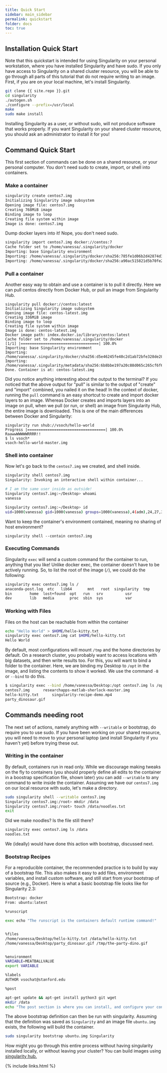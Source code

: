 ```yaml
---
title: Quick Start
sidebar: main_sidebar
permalink: quickstart
folder: docs
toc: true
---
```


## Installation Quick Start
Note that this quickstart is intended for using Singularity on your personal workstation, where you have installed Singularity and have sudo. If you only have access to Singularity on a shared cluster resource, you will be able to go through all parts of this tutorial that do not require writing to an image. First, if you are on your local machine, let's install Singularity.

```bash
git clone {{ site.repo }}.git
cd singularity
./autogen.sh
./configure --prefix=/usr/local
make
sudo make install
```

Installing Singularity as a user, or without sudo, will not produce software that works properly. If you want Singularity on your shared cluster resource, you should ask an administrator to install it for you!

## Command Quick Start
This first section of commands can be done on a shared resource, or your personal computer. You don't need sudo to create, import, or shell into containers.

### Make a container

```bash
singularity create centos7.img
Initializing Singularity image subsystem
Opening image file: centos7.img
Creating 768MiB image
Binding image to loop
Creating file system within image
Image is done: centos7.img
```
Dump docker layers into it! Nope, you don't need sudo.

```bash
singularity import centos7.img docker://centos:7
Cache folder set to /home/vanessa/.singularity/docker
Importing: base Singularity environment
Importing: /home/vanessa/.singularity/docker/sha256:785fe1d06b2d42874d3e18fb0747ad8c9ed83d04e7641279a4d5ae353f27eff9.tar.gz
Importing: /home/vanessa/.singularity/docker/sha256:a90ac515821d5b70fe202c201485396ba95305348f9f7f52813e2873d3c72eee.tar.gz
```

### Pull a container
Another easy way to obtain and use a container is to pull it directly. Here we can pull centos directly from Docker Hub, or pull an image from Singularity Hub.

```
singularity pull docker://centos:latest
Initializing Singularity image subsystem
Opening image file: centos-latest.img
Creating 336MiB image
Binding image to loop
Creating file system within image
Image is done: centos-latest.img
Docker image path: index.docker.io/library/centos:latest
Cache folder set to /home/vanessa/.singularity/docker
[1/1] |===================================| 100.0% 
Importing: base Singularity environment
Importing: /home/vanessa/.singularity/docker/sha256:d5e46245fe40c2d1ab72bfe328de28549b605b2587ab2fa8715f54e3e2de9c5d.tar.gz
Importing: /home/vanessa/.singularity/metadata/sha256:6b8bbe197a20c88d065c265cf6f6f8b4e3695f104d1f47f01a1298b3566f27fe.tar.gz
Done. Container is at: centos-latest.img
```

Did you notice anything interesting about the output to the terminal? If you noticed that the above output for "pull" is similar to the output of "create" and "import" combined, you nailed it on the head! In the context of docker, running the `pull` command is an easy shortcut to create and import docker layers to an image. Whereas Docker creates and imports layers into an image on pull, when we pull (or run, or shell) an image from Singularity Hub, the entire image is downloaded. This is one of the main differences between Docker and Singularity:

```
singularity run shub://vsoch/hello-world
Progress |===================================| 100.0% 
RaawwWWWWWRRRR!!
$ ls vsoch*
vsoch-hello-world-master.img
```

### Shell into container
Now let's go back to the `centos7.img` we created, and shell inside.

```bash
singularity shell centos7.img
Singularity: Invoking an interactive shell within container...

# I am the same user inside as outside!
Singularity centos7.img:~/Desktop> whoami
vanessa

Singularity centos7.img:~/Desktop> id
uid=1000(vanessa) gid=1000(vanessa) groups=1000(vanessa),4(adm),24,27,30(tape),46,113,128,999(input)
```

Want to keep the container's environment contained, meaning no sharing of host environment?

```
singularity shell --contain centos7.img
```

### Executing Commands
Singularity `exec` will send a custom command for the container to run, anything that you like! Unlike docker exec, the container doesn't have to be actively running. So, to list the root of the image (`/`), we could do the following:

```bash
singularity exec centos7.img ls /
anaconda-post.log  etc	 lib64	     mnt   root  singularity  tmp
bin		   home  lost+found  opt   run	 srv	      usr
dev		   lib	 media	     proc  sbin  sys	      var
```

### Working with Files

Files on the host can be reachable from within the container

```bash
echo "Hello World" > $HOME/hello-kitty.txt
singularity exec centos7.img cat $HOME/hello-kitty.txt
Hello World
```

By default, most configurations will mount `/tmp` and the home directories by default. On a research cluster, you probably want to access locations with big datasets, and then write results too. For this, you will want to bind a folder to the container. Here, we are binding my Desktop to `/opt` in the image, and listing the contents to show it worked. We use the command `-B` or `--bind` to do this.

```bash
$ singularity exec --bind /home/vanessa/Desktop:/opt centos7.img ls /opt
centos7.img	     researchapps-matlab-sherlock-master.img
hello-kitty.txt      singularity-recipe-demo.mp4
party_dinosaur.gif
````

## Commands needing root
The next set of actions, namely anything with `--writable` or bootstrap, do require you to use sudo. If you have been working on your shared resource, you will need to move to your personal laptop (and install Singularity if you haven't yet) before trying these out.


### Writing in the container
By default, containers run in read only. While we discourage making tweaks on the fly to containers (you should properly define all edits to the container in a boostrap specification file, shown later) you can add `--writable` to any command to write inside the container. Assuming we have our `centos7.img` on our local resource with sudo, let's make a directory. 


```bash
sudo singularity shell --writable centos7.img
Singularity centos7.img:/root> mkdir /data
Singularity centos7.img:/root> touch /data/noodles.txt
exit
```

Did we make noodles? Is the file still there?

```bash
singularity exec centos7.img ls /data
noodles.txt
```

We (ideally) would have done this action with bootstrap, discussed next.

### Bootstrap Recipes
For a reproducible container, the recommended practice is to build by way of a bootstrap file. This also makes it easy to add files, environment variables, and install custom software, and still start from your bootstrap of source (e.g., Docker). Here is what a basic bootstrap file looks like for Singularity 2.3:

```bash
Bootstrap: docker
From: ubuntu:latest

%runscript

exec echo "The runscript is the containers default runtime command!"


%files
/home/vanessa/Desktop/hello-kitty.txt /data/hello-kitty.txt
/home/vanessa/Desktop/party_dinosaur.gif /tmp/the-party-dino.gif


%environment
VARIABLE=MEATBALLVALUE
export VARIABLE

%labels
AUTHOR vsochat@stanford.edu

%post

apt-get update && apt-get install python3 git wget
mkdir /data
echo "The post section is where you can install, and configure your container."
```

The above bootstrap definition can then be run with singularity. Assuming that the definition was saved as `Singularity` and an image file `ubuntu.img` exists, the following will build the container.

```bash
sudo singularity bootstrap ubuntu.img Singularity
```

How might you go through this entire process without having singularity installed locally, or without leaving your cluster? You can build images using <a href="https://github.com/singularityhub/singularityhub.github.io/wiki" target="_blank">singularity hub.</a>

{% include links.html %}
